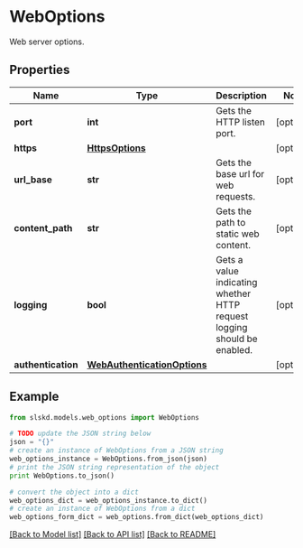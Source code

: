 # WebOptions

Web server options.

## Properties
Name | Type | Description | Notes
------------ | ------------- | ------------- | -------------
**port** | **int** | Gets the HTTP listen port. | [optional]
**https** | [**HttpsOptions**](HttpsOptions.md) |  | [optional]
**url_base** | **str** | Gets the base url for web requests. | [optional]
**content_path** | **str** | Gets the path to static web content. | [optional]
**logging** | **bool** | Gets a value indicating whether HTTP request logging should be enabled. | [optional]
**authentication** | [**WebAuthenticationOptions**](WebAuthenticationOptions.md) |  | [optional]

## Example

```python
from slskd.models.web_options import WebOptions

# TODO update the JSON string below
json = "{}"
# create an instance of WebOptions from a JSON string
web_options_instance = WebOptions.from_json(json)
# print the JSON string representation of the object
print WebOptions.to_json()

# convert the object into a dict
web_options_dict = web_options_instance.to_dict()
# create an instance of WebOptions from a dict
web_options_form_dict = web_options.from_dict(web_options_dict)
```
[[Back to Model list]](../README.md#documentation-for-models) [[Back to API list]](../README.md#documentation-for-api-endpoints) [[Back to README]](../README.md)
